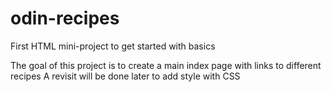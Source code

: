 # odin-recipes
First HTML mini-project to get started with basics

The goal of this project is to create a main index page with links to different recipes
A revisit will be done later to add style with CSS 